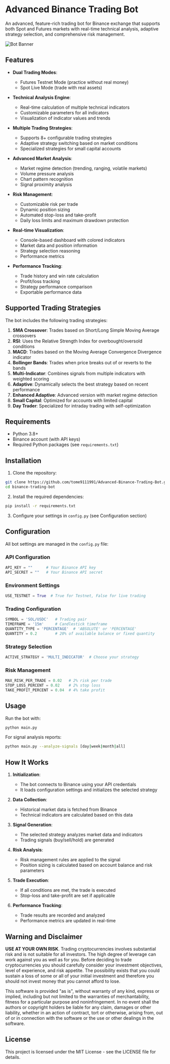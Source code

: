 # Advanced Binance Trading Bot

An advanced, feature-rich trading bot for Binance exchange that supports both Spot and Futures markets with real-time technical analysis, adaptive strategy selection, and comprehensive risk management.

![Bot Banner](https://i.imgur.com/placeholder.jpg)

## Features

- **Dual Trading Modes**: 
  - Futures Testnet Mode (practice without real money)
  - Spot Live Mode (trade with real assets)
  
- **Technical Analysis Engine**:
  - Real-time calculation of multiple technical indicators
  - Customizable parameters for all indicators
  - Visualization of indicator values and trends

- **Multiple Trading Strategies**:
  - Supports 8+ configurable trading strategies
  - Adaptive strategy switching based on market conditions
  - Specialized strategies for small capital accounts

- **Advanced Market Analysis**:
  - Market regime detection (trending, ranging, volatile markets)
  - Volume pressure analysis
  - Chart pattern recognition
  - Signal proximity analysis

- **Risk Management**:
  - Customizable risk per trade
  - Dynamic position sizing
  - Automated stop-loss and take-profit
  - Daily loss limits and maximum drawdown protection

- **Real-time Visualization**:
  - Console-based dashboard with colored indicators
  - Market data and position information
  - Strategy selection reasoning
  - Performance metrics

- **Performance Tracking**:
  - Trade history and win rate calculation
  - Profit/loss tracking
  - Strategy performance comparison
  - Exportable performance data

## Supported Trading Strategies

The bot includes the following trading strategies:

1. **SMA Crossover**: Trades based on Short/Long Simple Moving Average crossovers
2. **RSI**: Uses the Relative Strength Index for overbought/oversold conditions
3. **MACD**: Trades based on the Moving Average Convergence Divergence indicator
4. **Bollinger Bands**: Trades when price breaks out of or reverts to the bands
5. **Multi-Indicator**: Combines signals from multiple indicators with weighted scoring
6. **Adaptive**: Dynamically selects the best strategy based on recent performance
7. **Enhanced Adaptive**: Advanced version with market regime detection
8. **Small Capital**: Optimized for accounts with limited capital
9. **Day Trader**: Specialized for intraday trading with self-optimization

## Requirements

- Python 3.8+
- Binance account (with API keys)
- Required Python packages (see `requirements.txt`)

## Installation

1. Clone the repository:
```bash
git clone https://github.com/tome9111991/Advanced-Binance-Trading-Bot.git
cd binance-trading-bot
```

2. Install the required dependencies:
```bash
pip install -r requirements.txt
```

3. Configure your settings in `config.py` (see Configuration section)

## Configuration

All bot settings are managed in the `config.py` file:

### API Configuration
```python
API_KEY = ""      # Your Binance API key
API_SECRET = ""   # Your Binance API secret
```

### Environment Settings
```python
USE_TESTNET = True  # True for Testnet, False for live trading
```

### Trading Configuration
```python
SYMBOL = 'SOL/USDC'   # Trading pair
TIMEFRAME = '15m'     # Candlestick timeframe
QUANTITY_TYPE = 'PERCENTAGE'  # 'ABSOLUTE' or 'PERCENTAGE'
QUANTITY = 0.2        # 20% of available balance or fixed quantity
```

### Strategy Selection
```python
ACTIVE_STRATEGY = 'MULTI_INDICATOR'  # Choose your strategy
```

### Risk Management
```python
MAX_RISK_PER_TRADE = 0.02   # 2% risk per trade
STOP_LOSS_PERCENT = 0.02    # 2% stop loss
TAKE_PROFIT_PERCENT = 0.04  # 4% take profit
```

## Usage

Run the bot with:

```bash
python main.py
```

For signal analysis reports:

```bash
python main.py --analyze-signals [day|week|month|all]
```

## How It Works

1. **Initialization**:
   - The bot connects to Binance using your API credentials
   - It loads configuration settings and initializes the selected strategy

2. **Data Collection**:
   - Historical market data is fetched from Binance
   - Technical indicators are calculated based on this data

3. **Signal Generation**:
   - The selected strategy analyzes market data and indicators
   - Trading signals (buy/sell/hold) are generated

4. **Risk Analysis**:
   - Risk management rules are applied to the signal
   - Position sizing is calculated based on account balance and risk parameters

5. **Trade Execution**:
   - If all conditions are met, the trade is executed
   - Stop-loss and take-profit are set if applicable

6. **Performance Tracking**:
   - Trade results are recorded and analyzed
   - Performance metrics are updated in real-time

## Warning and Disclaimer

**USE AT YOUR OWN RISK**. Trading cryptocurrencies involves substantial risk and is not suitable for all investors. The high degree of leverage can work against you as well as for you. Before deciding to trade cryptocurrencies you should carefully consider your investment objectives, level of experience, and risk appetite. The possibility exists that you could sustain a loss of some or all of your initial investment and therefore you should not invest money that you cannot afford to lose.

This software is provided "as is", without warranty of any kind, express or implied, including but not limited to the warranties of merchantability, fitness for a particular purpose and noninfringement. In no event shall the authors or copyright holders be liable for any claim, damages or other liability, whether in an action of contract, tort or otherwise, arising from, out of or in connection with the software or the use or other dealings in the software.

## License

This project is licensed under the MIT License - see the LICENSE file for details.
